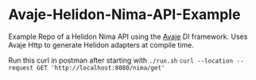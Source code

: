 # Avaje-Helidon-Nima-API-Example

Example Repo of a Helidon Nima API using the [Avaje](https://avaje.io/) DI framework. Uses Avaje Http to generate Helidon adapters at compile time.

Run this curl in postman after starting with `./run.sh`
`curl --location --request GET 'http://localhost:8080/nima/get'`
